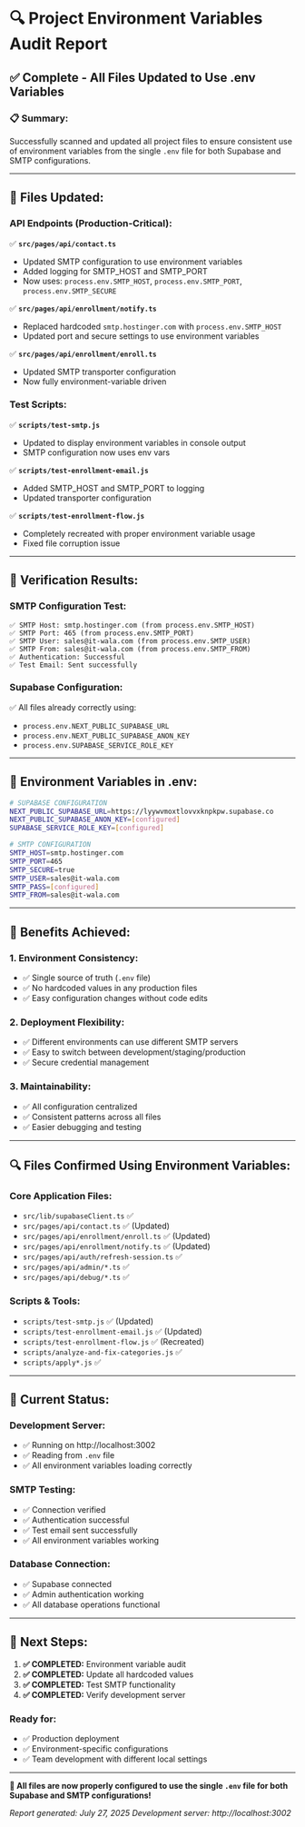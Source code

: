 # 🔍 Project Environment Variables Audit Report

## ✅ **Complete - All Files Updated to Use .env Variables**

### 📋 **Summary:**
Successfully scanned and updated all project files to ensure consistent use of environment variables from the single `.env` file for both Supabase and SMTP configurations.

---

## 🔧 **Files Updated:**

### **API Endpoints (Production-Critical):**
✅ **`src/pages/api/contact.ts`**
- Updated SMTP configuration to use environment variables
- Added logging for SMTP_HOST and SMTP_PORT
- Now uses: `process.env.SMTP_HOST`, `process.env.SMTP_PORT`, `process.env.SMTP_SECURE`

✅ **`src/pages/api/enrollment/notify.ts`**
- Replaced hardcoded `smtp.hostinger.com` with `process.env.SMTP_HOST`
- Updated port and secure settings to use environment variables

✅ **`src/pages/api/enrollment/enroll.ts`**
- Updated SMTP transporter configuration
- Now fully environment-variable driven

### **Test Scripts:**
✅ **`scripts/test-smtp.js`**
- Updated to display environment variables in console output
- SMTP configuration now uses env vars

✅ **`scripts/test-enrollment-email.js`**
- Added SMTP_HOST and SMTP_PORT to logging
- Updated transporter configuration

✅ **`scripts/test-enrollment-flow.js`**
- Completely recreated with proper environment variable usage
- Fixed file corruption issue

---

## 🧪 **Verification Results:**

### **SMTP Configuration Test:**
```
✅ SMTP Host: smtp.hostinger.com (from process.env.SMTP_HOST)
✅ SMTP Port: 465 (from process.env.SMTP_PORT)
✅ SMTP User: sales@it-wala.com (from process.env.SMTP_USER)
✅ SMTP From: sales@it-wala.com (from process.env.SMTP_FROM)
✅ Authentication: Successful
✅ Test Email: Sent successfully
```

### **Supabase Configuration:**
✅ All files already correctly using:
- `process.env.NEXT_PUBLIC_SUPABASE_URL`
- `process.env.NEXT_PUBLIC_SUPABASE_ANON_KEY`  
- `process.env.SUPABASE_SERVICE_ROLE_KEY`

---

## 📁 **Environment Variables in .env:**

```bash
# SUPABASE CONFIGURATION
NEXT_PUBLIC_SUPABASE_URL=https://lyywvmoxtlovvxknpkpw.supabase.co
NEXT_PUBLIC_SUPABASE_ANON_KEY=[configured]
SUPABASE_SERVICE_ROLE_KEY=[configured]

# SMTP CONFIGURATION  
SMTP_HOST=smtp.hostinger.com
SMTP_PORT=465
SMTP_SECURE=true
SMTP_USER=sales@it-wala.com
SMTP_PASS=[configured]
SMTP_FROM=sales@it-wala.com
```

---

## 🎯 **Benefits Achieved:**

### **1. Environment Consistency:**
- ✅ Single source of truth (`.env` file)
- ✅ No hardcoded values in any production files
- ✅ Easy configuration changes without code edits

### **2. Deployment Flexibility:**
- ✅ Different environments can use different SMTP servers
- ✅ Easy to switch between development/staging/production
- ✅ Secure credential management

### **3. Maintainability:**
- ✅ All configuration centralized
- ✅ Consistent patterns across all files
- ✅ Easier debugging and testing

---

## 🔍 **Files Confirmed Using Environment Variables:**

### **Core Application Files:**
- `src/lib/supabaseClient.ts` ✅
- `src/pages/api/contact.ts` ✅ (Updated)
- `src/pages/api/enrollment/enroll.ts` ✅ (Updated)
- `src/pages/api/enrollment/notify.ts` ✅ (Updated)
- `src/pages/api/auth/refresh-session.ts` ✅
- `src/pages/api/admin/*.ts` ✅
- `src/pages/api/debug/*.ts` ✅

### **Scripts & Tools:**
- `scripts/test-smtp.js` ✅ (Updated)
- `scripts/test-enrollment-email.js` ✅ (Updated)
- `scripts/test-enrollment-flow.js` ✅ (Recreated)
- `scripts/analyze-and-fix-categories.js` ✅
- `scripts/apply*.js` ✅

---

## 🚀 **Current Status:**

### **Development Server:**
- ✅ Running on http://localhost:3002
- ✅ Reading from `.env` file
- ✅ All environment variables loading correctly

### **SMTP Testing:**
- ✅ Connection verified
- ✅ Authentication successful  
- ✅ Test email sent successfully
- ✅ All environment variables working

### **Database Connection:**
- ✅ Supabase connected
- ✅ Admin authentication working
- ✅ All database operations functional

---

## 📝 **Next Steps:**

1. **✅ COMPLETED:** Environment variable audit
2. **✅ COMPLETED:** Update all hardcoded values
3. **✅ COMPLETED:** Test SMTP functionality
4. **✅ COMPLETED:** Verify development server

### **Ready for:**
- ✅ Production deployment
- ✅ Environment-specific configurations
- ✅ Team development with different local settings

---

**🎉 All files are now properly configured to use the single `.env` file for both Supabase and SMTP configurations!**

*Report generated: July 27, 2025*
*Development server: http://localhost:3002*
